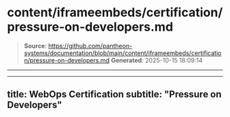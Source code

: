 # content/iframeembeds/certification/pressure-on-developers.md

> **Source**: https://github.com/pantheon-systems/documentation/blob/main/content/iframeembeds/certification/pressure-on-developers.md
> **Generated**: 2025-10-15 18:09:14

---

---
title: WebOps Certification
subtitle: "Pressure on Developers"
---

<Partial file="certification-guide/pressure-on-developers.md" />
